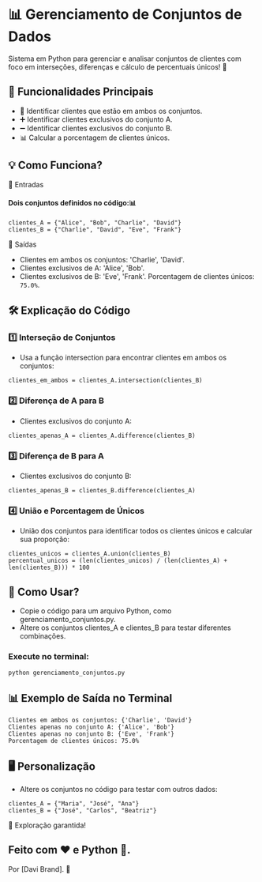 # 📊 Gerenciamento de Conjuntos de Dados
Sistema em Python para gerenciar e analisar conjuntos de clientes com foco em interseções, diferenças e cálculo de percentuais únicos! 🚀

## 🌟 Funcionalidades Principais
- 📍 Identificar clientes que estão em ambos os conjuntos.
- ➕ Identificar clientes exclusivos do conjunto A.
- ➖ Identificar clientes exclusivos do conjunto B.
- 📊 Calcular a porcentagem de clientes únicos.
## 💡 Como Funciona?
🔑 Entradas
#### Dois conjuntos definidos no código:📊
```
clientes_A = {"Alice", "Bob", "Charlie", "David"}
clientes_B = {"Charlie", "David", "Eve", "Frank"}
```
🎯 Saídas
- Clientes em ambos os conjuntos: 'Charlie', 'David'.
- Clientes exclusivos de A: 'Alice', 'Bob'.
- Clientes exclusivos de B: 'Eve', 'Frank'.
Porcentagem de clientes únicos: `75.0%`.

## 🛠️ Explicação do Código
### 1️⃣ Interseção de Conjuntos
- Usa a função intersection para encontrar clientes em ambos os conjuntos:
```
clientes_em_ambos = clientes_A.intersection(clientes_B)
```

### 2️⃣ Diferença de A para B
- Clientes exclusivos do conjunto A:
```
clientes_apenas_A = clientes_A.difference(clientes_B)
```

### 3️⃣ Diferença de B para A
- Clientes exclusivos do conjunto B:
```
clientes_apenas_B = clientes_B.difference(clientes_A)
```

### 4️⃣ União e Porcentagem de Únicos
- União dos conjuntos para identificar todos os clientes únicos e calcular sua proporção:
```
clientes_unicos = clientes_A.union(clientes_B)
percentual_unicos = (len(clientes_unicos) / (len(clientes_A) + len(clientes_B))) * 100
```

## 🚀 Como Usar?
- Copie o código para um arquivo Python, como gerenciamento_conjuntos.py.
- Altere os conjuntos clientes_A e clientes_B para testar diferentes combinações.

### Execute no terminal:
```
python gerenciamento_conjuntos.py
```

## 📊 Exemplo de Saída no Terminal
```
Clientes em ambos os conjuntos: {'Charlie', 'David'}
Clientes apenas no conjunto A: {'Alice', 'Bob'}
Clientes apenas no conjunto B: {'Eve', 'Frank'}
Porcentagem de clientes únicos: 75.0%
```

## 🖥️ Personalização
- Altere os conjuntos no código para testar com outros dados:
```
clientes_A = {"Maria", "José", "Ana"}
clientes_B = {"José", "Carlos", "Beatriz"}
```
🎉 Exploração garantida!

## Feito com ❤️ e Python 🐍.
Por [Davi Brand]. 🚀